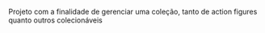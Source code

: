 Projeto com a finalidade de gerenciar uma coleção, tanto de action figures quanto outros colecionáveis

